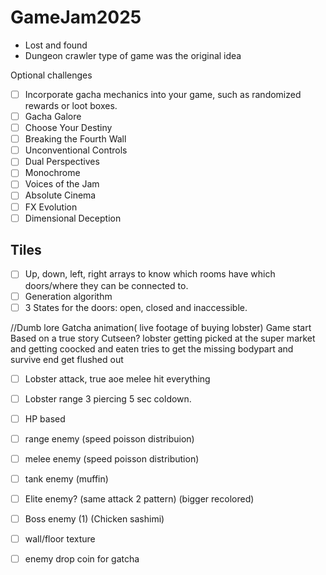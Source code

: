 # GameJam2025

- Lost and found
- Dungeon crawler type of game was the original idea

Optional challenges

- [ ] Incorporate gacha mechanics into your game, such as randomized rewards or loot boxes.
- [ ] Gacha Galore
- [ ] Choose Your Destiny
- [ ] Breaking the Fourth Wall
- [ ] Unconventional Controls
- [ ] Dual Perspectives
- [ ] Monochrome
- [ ] Voices of the Jam
- [ ] Absolute Cinema
- [ ] FX Evolution
- [ ] Dimensional Deception

## Tiles

* [ ] Up, down, left, right arrays to know which rooms have which doors/where they can be connected to.
* [ ] Generation algorithm
* [ ] 3 States for the doors: open, closed and inaccessible.

//Dumb lore
Gatcha animation( live footage of buying lobster)
Game start
Based on a true story
Cutseen?
lobster getting picked at the super market and getting coocked and eaten
tries to get the missing bodypart and survive
end get flushed out

* [ ] Lobster attack, true aoe melee hit everything
* [ ]  Lobster range 3 piercing 5 sec coldown.

* [ ] HP based
* [ ] range enemy (speed poisson distribuion)

* [ ] melee enemy (speed poisson distribution)
* [ ] tank enemy (muffin)

* [ ] Elite enemy? (same attack 2 pattern) (bigger recolored)
* [ ] Boss enemy (1) (Chicken sashimi)

* [ ] wall/floor texture
* [ ] enemy drop coin for gatcha
